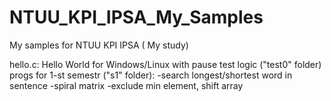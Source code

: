# NTUU_KPI_IPSA_My_Samples
My samples for NTUU KPI IPSA ( My study)

hello.c: Hello World for Windows/Linux with pause
test logic ("test0" folder)
progs for 1-st semestr ("s1" folder):
-search longest/shortest word in sentence
-spiral matrix
-exclude min element, shift array
